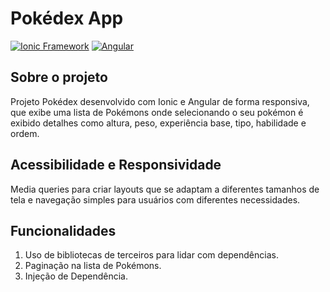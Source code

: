 # Pokédex App

[![Ionic Framework](https://img.shields.io/badge/Ionic-Framework-3880ff?logo=ionic&logoColor=white)](https://ionicframework.com/)
[![Angular](https://img.shields.io/badge/Angular-v16.2.7-red?logo=angular&logoColor=white)](https://angular.io/)


## Sobre o projeto

Projeto Pokédex desenvolvido com Ionic e Angular de forma responsiva, que exibe uma lista de Pokémons onde selecionando o seu pokémon é exibido detalhes como altura, peso, experiência base, tipo, habilidade e ordem.

## Acessibilidade e Responsividade

 Media queries para criar layouts que se adaptam a diferentes tamanhos de tela e navegação simples para usuários com diferentes necessidades.

 ## Funcionalidades

1. Uso de bibliotecas de terceiros para lidar com dependências.  
2. Paginação na lista de Pokémons.  
3. Injeção de Dependência.